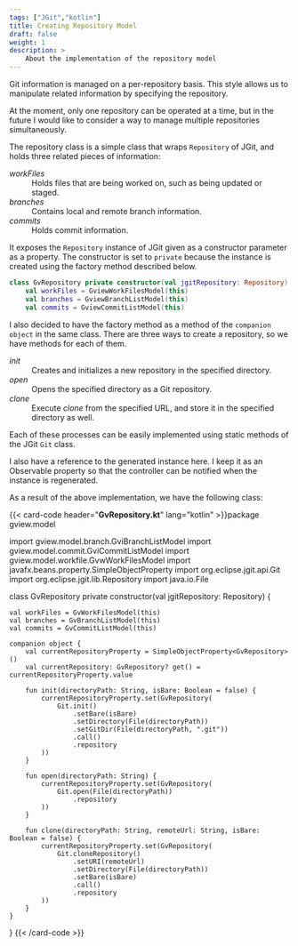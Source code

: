 ```yaml
---
tags: ["JGit","kotlin"]
title: Creating Repository Model
draft: false
weight: 1
description: >
    About the implementation of the repository model
---
```


Git information is managed on a per-repository basis.
This style allows us to manipulate related information by specifying the repository.

At the moment, only one repository can be operated at a time, but in the future I would like to consider a way to manage multiple repositories simultaneously.

The repository class is a simple class that wraps `Repository` of JGit, and holds three related pieces of information:
<dl>
<dt><em>workFiles</em></dt>
<dd>Holds files that are being worked on, such as being updated or staged.</dd>
<dt><em>branches</em></dt>
<dd>Contains local and remote branch information.</dd>
<dt><em>commits</em></dt>
<dd>Holds commit information.</dd>
</dl>

It exposes the `Repository` instance of JGit given as a constructor parameter as a property.
The constructor is set to `private` because the instance is created using the factory method described below.

```kotlin
class GvRepository private constructor(val jgitRepository: Repository) {
    val workFiles = GviewWorkFilesModel(this)
    val branches = GviewBranchListModel(this)
    val commits = GviewCommitListModel(this)
```

I also decided to have the factory method as a method of the `companion object` in the same class.
There are three ways to create a repository, so we have methods for each of them.

<dl>
<dt><em>init</em></dt>
<dd>Creates and initializes a new repository in the specified directory.</dd>
<dt><em>open</em></dt>
<dd>Opens the specified directory as a Git repository.</dd>
<dt><em>clone</em></dt>
<dd>Execute <em>clone</em> from the specified URL, and store it in the specified directory as well.</dd>
</dl>

Each of these processes can be easily implemented using static methods of the JGit `Git` class.

I also have a reference to the generated instance here.
I keep it as an Observable property so that the controller can be notified when the instance is regenerated.

As a result of the above implementation, we have the following class:

{{< card-code header="**GvRepository.kt**" lang="kotlin" >}}package gview.model

import gview.model.branch.GviBranchListModel
import gview.model.commit.GviCommitListModel
import gview.model.workfile.GvwWorkFilesModel
import javafx.beans.property.SimpleObjectProperty
import org.eclipse.jgit.api.Git
import org.eclipse.jgit.lib.Repository
import java.io.File

class GvRepository private constructor(val jgitRepository: Repository) {

    val workFiles = GvWorkFilesModel(this)
    val branches = GvBranchListModel(this)
    val commits = GvCommitListModel(this)

    companion object {
        val currentRepositoryProperty = SimpleObjectProperty<GvRepository>()
        val currentRepository: GvRepository? get() = currentRepositoryProperty.value

        fun init(directoryPath: String, isBare: Boolean = false) {
            currentRepositoryProperty.set(GvRepository(
                Git.init()
                    .setBare(isBare)
                    .setDirectory(File(directoryPath))
                    .setGitDir(File(directoryPath, ".git"))
                    .call()
                    .repository
            ))
        }

        fun open(directoryPath: String) {
            currentRepositoryProperty.set(GvRepository(
                Git.open(File(directoryPath))
                    .repository
            ))
        }

        fun clone(directoryPath: String, remoteUrl: String, isBare: Boolean = false) {
            currentRepositoryProperty.set(GvRepository(
                Git.cloneRepository()
                    .setURI(remoteUrl)
                    .setDirectory(File(directoryPath))
                    .setBare(isBare)
                    .call()
                    .repository
            ))
        }
    }
}
{{< /card-code >}}
